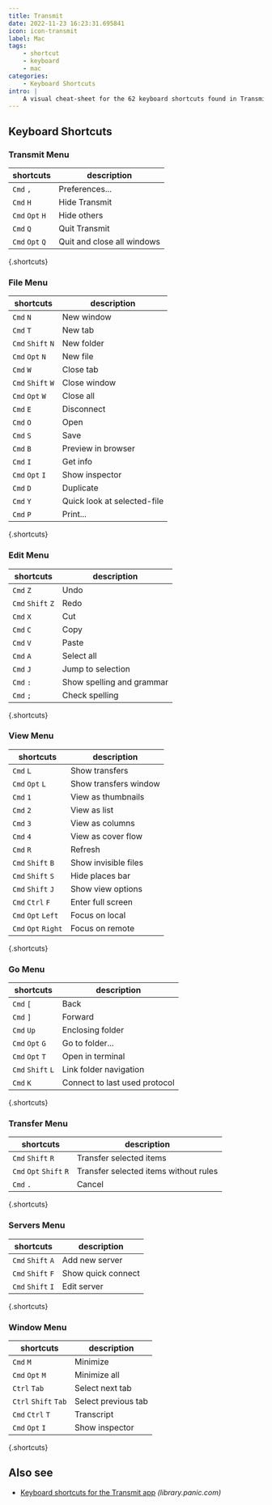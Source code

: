 ```yaml
---
title: Transmit
date: 2022-11-23 16:23:31.695841
icon: icon-transmit
label: Mac
tags: 
    - shortcut
    - keyboard
    - mac
categories:
    - Keyboard Shortcuts
intro: |
    A visual cheat-sheet for the 62 keyboard shortcuts found in Transmit. This application is MacOS-only.
---
```




Keyboard Shortcuts
------------------



### Transmit Menu

shortcuts | description
---|---
`Cmd` `,`  | Preferences...
`Cmd` `H`  | Hide Transmit
`Cmd` `Opt` `H`  | Hide others
`Cmd` `Q`  | Quit Transmit
`Cmd` `Opt` `Q`  | Quit and close all windows
{.shortcuts}


### File Menu

shortcuts | description
---|---
`Cmd` `N`  | New window
`Cmd` `T`  | New tab
`Cmd` `Shift` `N`  | New folder
`Cmd` `Opt` `N`  | New file
`Cmd` `W`  | Close tab
`Cmd` `Shift` `W`  | Close window
`Cmd` `Opt` `W`  | Close all
`Cmd` `E`  | Disconnect
`Cmd` `O`  | Open
`Cmd` `S`  | Save
`Cmd` `B`  | Preview in browser
`Cmd` `I`  | Get info
`Cmd` `Opt` `I`  | Show inspector
`Cmd` `D`  | Duplicate
`Cmd` `Y`  | Quick look at selected-file
`Cmd` `P`  | Print...
{.shortcuts}


### Edit Menu

shortcuts | description
---|---
`Cmd` `Z`  | Undo
`Cmd` `Shift` `Z`  | Redo
`Cmd` `X`  | Cut
`Cmd` `C`  | Copy
`Cmd` `V`  | Paste
`Cmd` `A`  | Select all
`Cmd` `J`  | Jump to selection
`Cmd` `:`  | Show spelling and grammar
`Cmd` `;`  | Check spelling
{.shortcuts}


### View Menu

shortcuts | description
---|---
`Cmd` `L`  | Show transfers
`Cmd` `Opt` `L`  | Show transfers window
`Cmd` `1`  | View as thumbnails
`Cmd` `2`  | View as list
`Cmd` `3`  | View as columns
`Cmd` `4`  | View as cover flow
`Cmd` `R`  | Refresh
`Cmd` `Shift` `B`  | Show invisible files
`Cmd` `Shift` `S`  | Hide places bar
`Cmd` `Shift` `J`  | Show view options
`Cmd` `Ctrl` `F`  | Enter full screen
`Cmd` `Opt` `Left`  | Focus on local
`Cmd` `Opt` `Right`  | Focus on remote
{.shortcuts}


### Go Menu

shortcuts | description
---|---
`Cmd` `[`  | Back
`Cmd` `]`  | Forward
`Cmd` `Up`  | Enclosing folder
`Cmd` `Opt` `G`  | Go to folder...
`Cmd` `Opt` `T`  | Open in terminal
`Cmd` `Shift` `L`  | Link folder navigation
`Cmd` `K`  | Connect to last used protocol
{.shortcuts}


### Transfer Menu

shortcuts | description
---|---
`Cmd` `Shift` `R`  | Transfer selected items
`Cmd` `Opt` `Shift` `R`  | Transfer selected items without rules
`Cmd` `.`  | Cancel
{.shortcuts}


### Servers Menu

shortcuts | description
---|---
`Cmd` `Shift` `A`  | Add new server
`Cmd` `Shift` `F`  | Show quick connect
`Cmd` `Shift` `I`  | Edit server
{.shortcuts}


### Window Menu

shortcuts | description
---|---
`Cmd` `M`  | Minimize
`Cmd` `Opt` `M`  | Minimize all
`Ctrl` `Tab`  | Select next tab
`Ctrl` `Shift` `Tab`  | Select previous tab
`Cmd` `Ctrl` `T`  | Transcript
`Cmd` `Opt` `I`  | Show inspector
{.shortcuts}




Also see
--------
- [Keyboard shortcuts for the Transmit app](https://library.panic.com/transmit/transmit5/shortcuts/) _(library.panic.com)_
